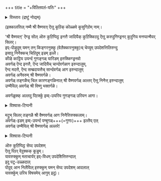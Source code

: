 +++
title = "+विल्लिवलं-यतिः"
+++

<details><summary>विस्तारः (द्रष्टुं नोद्यम्)</summary>

For context - It seems that the outspoken azhagiya singar was notorious as a shaiva-dviT in TN and quite openly criticized shAnkarans as dimwits who didn't comprehend shAstra-s properly in public upanyAsa-s. 

Here, he criticises the actual shrIvaiShNava kula ("we") by stressing the importance of guNas, like telling a misbehaving v1 kid - "see and learn from that v4 child". It should not be misunderstood as some v4=v1 equation.
</details>


(इक्कालत्तिल् नम्मै श्री वैष्णवऩ् ऎऩ्ऱु कूऱिक् कॊळ्ळवे कूसुगिऱोम् नाम्।  

'श्री वैष्णवऩ्' ऎण्ड्र सॊल् ऒरु कुऱिप्पिट्ट इनत्तै जादियैक् कुऱिक्किऱदु ऎऩ्ऱु करुदुगिण्ड्रनर् कुऱुगिय मनप्पान्मैयर् सिलर्।  
इप्-पॊऴुदुम् यमन् तन् किङ्गरनुक्कु (वेलैक्कारनुक्कु)च् चॆय्युम् उपदेशत्तिलिरुन्दु  
इव्वाऱु निनैक्कच् चिऱिदुम् इडम् इल्लै।  
कीऴे काट्टिय उयर्न्द गुणङ्गळ् यारिडम् इरुक्किण्ड्रनवो  
अवर्गळ् ऎन्द इनत्तै, ऎन्द जादियैच् चार्न्दवर्गळाग इरुन्दालुम्,  
ऎन्द मदत्तै, ऎन्द सम्ब्रदायत्तैच् सार्न्दवर्गळ् आग इरुन्दालुम्  
अवर्गळ् अनैवरुम् श्री वैष्णवर्गळे।  
अवर्गळ् तङ्गळैच् चिल कारणङ्गळिनाल् श्री वैष्णवर्गळ् अल्लर् ऎऩ्ऱु निनैत्त् इरुन्दालुम्  
उण्मैयिल् अवर्गळ् श्री विष्णु भक्तर्गळे।  

अवर्गळुक्क् अल्लदु पिऱर्क्कु इव्व्-उयरिय गुणङ्गळ् उरियन आगा।

<details><summary>विश्वास-टिप्पनी</summary>

Further the point is that the good qualities in these proto-vaiShNava-s are from the grace of viShNu, and they will at some point become actual vaiShNava-s. 
</details>


मट्रुम् सिलर् तङ्गळै श्री वैष्णवर्गळ् आग निनैत्तिरुक्कलाम्।  
अवर्गळ्-इडम् इव्व्-उयर्न्द पण्बुगळ्+++(=गुणाः)+++ इल्लैय् एल्  
अवर्गळ् उण्मैयिल् श्री वैष्णवर्गळ् अल्लरे!  

<details><summary>विश्वास-टिप्पनी</summary>

And, vaiShNava-s lacking in the said guNa-s are, of course, inferior vaiShNava-s.
</details>


ऒरु कुऱिप्पिट्ट सॆय्द उपदेशम्  
ऎऩ्ऱु पिऱर् वॆऱुक्कक् कूडुम्।  
यावरुक्कुम् मताचार्यर् इव्-विधम् उपदेशित्तिरुन्दाल्  
इदु पट्र्-उळ्ळदाल्  
पॊदुव् आन निलैयिल् इरुक्कुम् यमन् सॆय्द उपदेशम् आदलाल्  
यावर्क्कुम् उरिय विषयमेय् आगुम् इदु)।